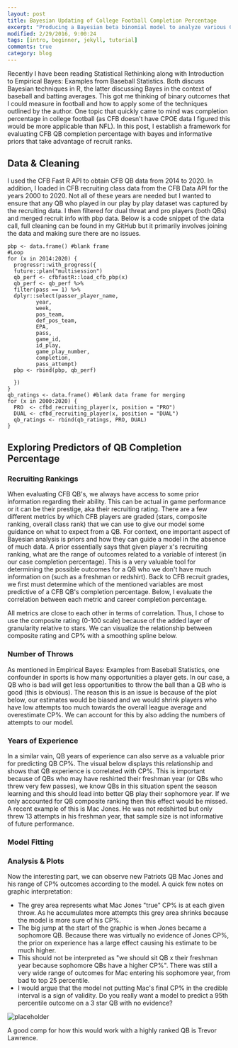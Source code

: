 ```yaml
---
layout: post
title: Bayesian Updating of College Football Completion Percentage
excerpt: "Producing a Bayesian beta binomial model to analyze various CFB QB's completion percentage"
modified: 2/29/2016, 9:00:24
tags: [intro, beginner, jekyll, tutorial]
comments: true
category: blog
---
```


Recently I have been reading Statistical Rethinking along with Introduction to Empirical Bayes: Examples from Baseball Statistics. Both discuss Bayesian techniques in R, the latter discussing Bayes in the context of baseball and batting averages. This got me thinking of binary outcomes that I could measure in football and how to apply some of the techniques outlined by the author. One topic that quickly came to mind was completion percentage in college football (as CFB doesn't have CPOE data I figured this would be more applicable than NFL). In this post, I establish a framework for evaluating CFB QB completion percentage with bayes and informative priors that take advantage of recruit ranks.

## Data & Cleaning

I used the CFB Fast R API to obtain CFB QB data from 2014 to 2020. In addition, I loaded in CFB recruiting class data from the CFB Data API for the years 2000 to 2020. Not all of these years are needed but I wanted to ensure that any QB who played in our play by play dataset was captured by the recruiting data. I then filtered for dual threat and pro players (both QBs) and merged recruit info with pbp data. Below is a code snippet of the data call, full cleaning can be found in my GitHub but it primarily involves joining the data and making sure there are no issues.

```{r}
pbp <- data.frame() #blank frame
#Loop
for (x in 2014:2020) {
  progressr::with_progress({
  future::plan("multisession")
  qb_perf <- cfbfastR::load_cfb_pbp(x)
  qb_perf <- qb_perf %>%
  filter(pass == 1) %>%
  dplyr::select(passer_player_name,
         year,
         week,
         pos_team,
         def_pos_team,
         EPA, 
         pass,
         game_id,
         id_play,
         game_play_number, 
         completion,
         pass_attempt)
  pbp <- rbind(pbp, qb_perf)
  
  })
}
qb_ratings <- data.frame() #blank data frame for merging
for (x in 2000:2020) {
  PRO  <- cfbd_recruiting_player(x, position = "PRO")
  DUAL <- cfbd_recruiting_player(x, position = "DUAL")
  qb_ratings <- rbind(qb_ratings, PRO, DUAL)
}
```
## Exploring Predictors of QB Completion Percentage

### Recruiting Rankings

When evaluating CFB QB's, we always have access to some prior information regarding their ability. This can be actual in game performance or it can be their prestige, aka their recruiting rating. There are a few different metrics by which CFB players are graded (stars, composite ranking, overall class rank) that we can use to give our model some guidance on what to expect from a QB. For context, one important aspect of Bayesian analysis is priors and how they can guide a model in the absence of much data. A prior essentially says that given player x's recruiting ranking, what are the range of outcomes related to a variable of interest (in our case completion percentage). This is a very valuable tool for determining the possible outcomes for a QB who we don't have much information on (such as a freshman or redshirt). Back to CFB recruit grades, we first must determine which of the mentioned variables are most predictive of a CFB QB's completion percentage. Below, I evaluate the correlation between each metric and career completion percentage. 

All metrics are close to each other in terms of correlation. Thus, I chose to use the composite rating (0-100 scale) because of the added layer of granularity relative to stars. We can visualize the relationship between composite rating and CP% with a smoothing spline below. 

### Number of Throws

As mentioned in Empirical Bayes: Examples from Baseball Statistics, one confounder in sports is how many opportunities a player gets. In our case, a QB who is bad will get less opportunities to throw the ball than a QB who is good (this is obvious). The reason this is an issue is because of the plot below, our estimates would be biased and we would shrink players who have low attempts too much towards the overall league average and overestimate CP%. We can account for this by also adding the numbers of attempts to our model.

### Years of Experience

In a similar vain, QB years of experience can also serve as a valuable prior for predicting QB CP%. The visual below displays this relationship and shows that QB experience is correlated with CP%. This is important because of QBs who may have reshirted their freshman year (or QBs who threw very few passes), we know QBs in this situation spent the season learning and this should lead into better QB play their sophomore year. If we only accounted for QB composite ranking then this effect would be missed. A recent example of this is Mac Jones. He was not redshirted but only threw 13 attempts in his freshman year, that sample size is not informative of future performance. 

### Model Fitting


### Analysis & Plots

Now the interesting part, we can observe new Patriots QB Mac Jones and his range of CP% outcomes according to the model. A quick few notes on graphic interpretation:
  - The grey area represents what Mac Jones "true" CP% is at each given throw. As he accumulates more attempts this grey area shrinks because the model is more sure of his CP%. 
  - The big jump at the start of the graphic is when Jones became a sophomore QB. Because there was virtually no evidence of Jones CP%, the prior on experience has a large effect causing his estimate to be much higher. 
  - This should not be interpreted as "we should sit QB x their freshman year because sophomore QBs have a higher CP%". There was still a very wide range of outcomes for Mac entering his sophomore year, from bad to top 25 percentile. 
  - I would argue that the model not putting Mac's final CP% in the credible interval is a sign of validity. Do you really want a model to predict a 95th percentile outcome on a 3 star QB with no evidence?

![placeholder](https://pbs.twimg.com/media/E38zHZwXwAIENfa?format=png&name=4096x4096)

A good comp for how this would work with a highly ranked QB is Trevor Lawrence. 


